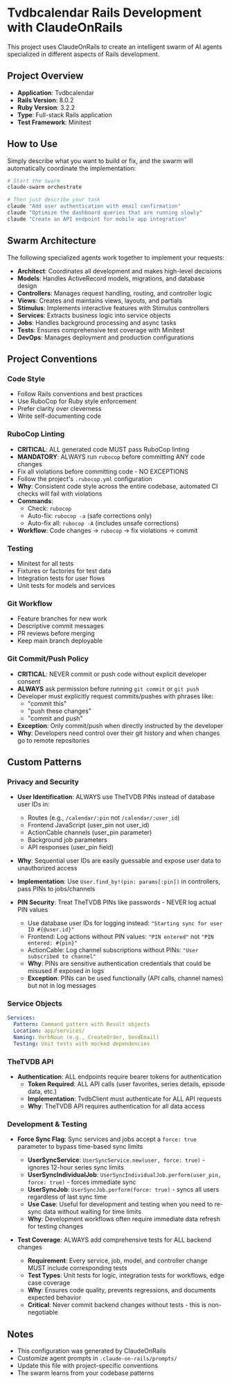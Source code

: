 # Tvdbcalendar Rails Development with ClaudeOnRails

This project uses ClaudeOnRails to create an intelligent swarm of AI agents specialized in different aspects of Rails development.

## Project Overview

- **Application**: Tvdbcalendar
- **Rails Version**: 8.0.2
- **Ruby Version**: 3.2.2
- **Type**: Full-stack Rails application
- **Test Framework**: Minitest

## How to Use

Simply describe what you want to build or fix, and the swarm will automatically coordinate the implementation:

```bash
# Start the swarm
claude-swarm orchestrate

# Then just describe your task
claude "Add user authentication with email confirmation"
claude "Optimize the dashboard queries that are running slowly"
claude "Create an API endpoint for mobile app integration"
```

## Swarm Architecture

The following specialized agents work together to implement your requests:

- **Architect**: Coordinates all development and makes high-level decisions
- **Models**: Handles ActiveRecord models, migrations, and database design
- **Controllers**: Manages request handling, routing, and controller logic
- **Views**: Creates and maintains views, layouts, and partials
- **Stimulus**: Implements interactive features with Stimulus controllers
- **Services**: Extracts business logic into service objects
- **Jobs**: Handles background processing and async tasks
- **Tests**: Ensures comprehensive test coverage with Minitest
- **DevOps**: Manages deployment and production configurations

## Project Conventions

### Code Style
- Follow Rails conventions and best practices
- Use RuboCop for Ruby style enforcement
- Prefer clarity over cleverness
- Write self-documenting code

### RuboCop Linting
- **CRITICAL**: ALL generated code MUST pass RuboCop linting
- **MANDATORY**: ALWAYS run `rubocop` before committing ANY code changes
- Fix all violations before committing code - NO EXCEPTIONS
- Follow the project's `.rubocop.yml` configuration
- **Why**: Consistent code style across the entire codebase, automated CI checks will fail with violations
- **Commands**: 
  - Check: `rubocop`
  - Auto-fix: `rubocop -a` (safe corrections only)
  - Auto-fix all: `rubocop -A` (includes unsafe corrections)
- **Workflow**: Code changes → `rubocop` → fix violations → commit

### Testing
- Minitest for all tests
- Fixtures or factories for test data
- Integration tests for user flows
- Unit tests for models and services

### Git Workflow
- Feature branches for new work
- Descriptive commit messages
- PR reviews before merging
- Keep main branch deployable

### Git Commit/Push Policy
- **CRITICAL**: NEVER commit or push code without explicit developer consent
- **ALWAYS** ask permission before running `git commit` or `git push`
- Developer must explicitly request commits/pushes with phrases like:
  - "commit this"
  - "push these changes"
  - "commit and push"
- **Exception**: Only commit/push when directly instructed by the developer
- **Why**: Developers need control over their git history and when changes go to remote repositories

## Custom Patterns

### Privacy and Security
- **User Identification**: ALWAYS use TheTVDB PINs instead of database user IDs in:
  - Routes (e.g., `/calendar/:pin` not `/calendar/:user_id`)
  - Frontend JavaScript (user_pin not user_id)
  - ActionCable channels (user_pin parameter)
  - Background job parameters
  - API responses (user_pin field)
- **Why**: Sequential user IDs are easily guessable and expose user data to unauthorized access
- **Implementation**: Use `User.find_by!(pin: params[:pin])` in controllers, pass PINs to jobs/channels

- **PIN Security**: Treat TheTVDB PINs like passwords - NEVER log actual PIN values
  - Use database user IDs for logging instead: `"Starting sync for user ID #{@user.id}"`
  - Frontend: Log actions without PIN values: `"PIN entered"` not `"PIN entered: #{pin}"`
  - ActionCable: Log channel subscriptions without PINs: `"User subscribed to channel"`
  - **Why**: PINs are sensitive authentication credentials that could be misused if exposed in logs
  - **Exception**: PINs can be used functionally (API calls, channel names) but not in log messages

### Service Objects
```yaml
Services:
  Pattern: Command pattern with Result objects
  Location: app/services/
  Naming: VerbNoun (e.g., CreateOrder, SendEmail)
  Testing: Unit tests with mocked dependencies
```

### TheTVDB API
- **Authentication**: ALL endpoints require bearer tokens for authentication
  - **Token Required**: ALL API calls (user favorites, series details, episode data, etc.)
  - **Implementation**: TvdbClient must authenticate for ALL API requests
  - **Why**: TheTVDB API requires authentication for all data access

### Development & Testing
- **Force Sync Flag**: Sync services and jobs accept a `force: true` parameter to bypass time-based sync limits
  - **UserSyncService**: `UserSyncService.new(user, force: true)` - ignores 12-hour series sync limits
  - **UserSyncIndividualJob**: `UserSyncIndividualJob.perform(user_pin, force: true)` - forces immediate sync
  - **UserSyncJob**: `UserSyncJob.perform(force: true)` - syncs all users regardless of last sync time
  - **Use Case**: Useful for development and testing when you need to re-sync data without waiting for time limits
  - **Why**: Development workflows often require immediate data refresh for testing changes

- **Test Coverage**: ALWAYS add comprehensive tests for ALL backend changes
  - **Requirement**: Every service, job, model, and controller change MUST include corresponding tests
  - **Test Types**: Unit tests for logic, integration tests for workflows, edge case coverage
  - **Why**: Ensures code quality, prevents regressions, and documents expected behavior
  - **Critical**: Never commit backend changes without tests - this is non-negotiable

## Notes

- This configuration was generated by ClaudeOnRails
- Customize agent prompts in `.claude-on-rails/prompts/`
- Update this file with project-specific conventions
- The swarm learns from your codebase patterns